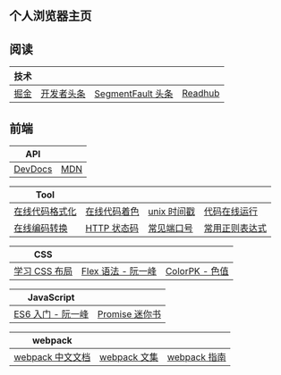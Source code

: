 ## 个人浏览器主页

## 阅读
| 技术 |  |  | |
| --- | --- | --- | --- |
| [掘金](https://juejin.im/timeline) | [开发者头条](https://toutiao.io/) | [SegmentFault 头条](https://segmentfault.com/news) | [Readhub](https://readhub.me/tech) |

## 前端
| API |  |
| --- | --- |
| [DevDocs](https://devdocs.io/) | [MDN](https://developer.mozilla.org/zh-CN/) |

| Tool |  |  |  |
| --- | --- | --- | --- |
| [在线代码格式化](http://tool.oschina.net/codeformat/json) | [在线代码着色](http://tool.oschina.net/highlight) | [unix 时间戳](http://tool.chinaz.com/Tools/unixtime.aspx) | [代码在线运行](https://c.runoob.com/compile/1) |
| [在线编码转换](http://tool.oschina.net/encode?type=3) | [HTTP 状态码](http://tool.oschina.net/commons?type=5) | [常见端口号](http://tool.oschina.net/commons?type=7) | [常用正则表达式](http://tool.oschina.net/regex) |

| CSS |  |  |
| --- | --- | --- |
| [学习 CSS 布局](http://zh.learnlayout.com/toc.html) | [Flex 语法 - 阮一峰](http://www.ruanyifeng.com/blog/2015/07/flex-grammar.html) | [ColorPK - 色值](http://www.colorpk.com) |

| JavaScript |  |
| --- | --- |
| [ES6 入门 - 阮一峰](http://es6.ruanyifeng.com) | [Promise 迷你书](http://liubin.org/promises-book/) |

| webpack |  |  |
| --- | --- | --- |
| [webpack 中文文档](https://doc.webpack-china.org/configuration/) | [webpack 文集](https://github.com/webpack-china/awesome-webpack-cn) | [webpack 指南](https://webpack.toobug.net/zh-cn/) |
